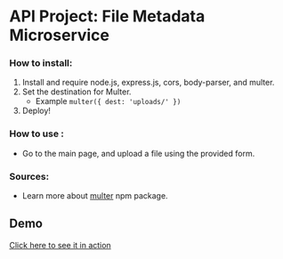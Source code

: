 
# API Project: File Metadata Microservice

###    How to install:
1. Install and require node.js, express.js, cors, body-parser, and multer.
2. Set the destination for Multer.
    - Example ` multer({ dest: 'uploads/' }) `
3. Deploy!

### How to use :
* Go to the main page, and upload a file using the provided form.

### Sources:
* Learn more about [multer](https://www.npmjs.com/package/multer) npm package.

## Demo
[Click here to see it in action](https://royal-tangerine.glitch.me/)